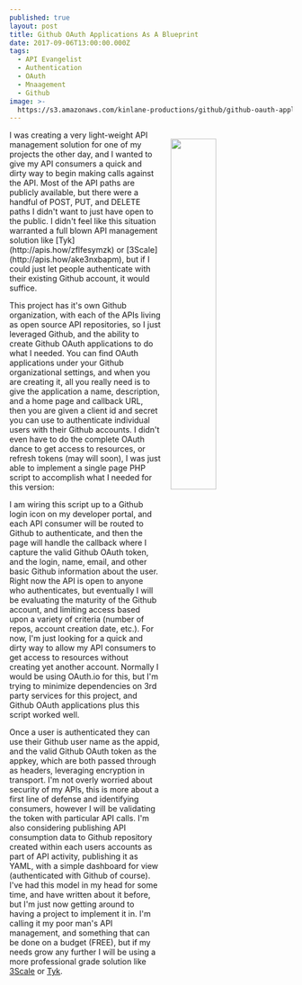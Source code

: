 ```yaml
---
published: true
layout: post
title: Github OAuth Applications As A Blueprint
date: 2017-09-06T13:00:00.000Z
tags:
  - API Evangelist
  - Authentication
  - OAuth
  - Mnaagement
  - Github
image: >-
  https://s3.amazonaws.com/kinlane-productions/github/github-oauth-application.png
---
```

<p><img src="https://s3.amazonaws.com/kinlane-productions/github/github-oauth-application.png" align="right" width="40%" style="padding: 15px;" /></p>I was creating a very light-weight API management solution for one of my projects the other day, and I wanted to give my API consumers a quick and dirty way to begin making calls against the API. Most of the API paths are publicly available, but there were a handful of POST, PUT, and DELETE paths I didn't want to just have open to the public. I didn't feel like this situation warranted a full blown API management solution like [Tyk](http://apis.how/zflfesymzk) or [3Scale](http://apis.how/ake3nxbapm), but if I could just let people authenticate with their existing Github account, it would suffice.

This project has it's own Github organization, with each of the APIs living as open source API repositories, so I just leveraged Github, and the ability to create Github OAuth applications to do what I needed. You can find OAuth applications under your Github organizational settings, and when you are creating it, all you really need is to give the application a name, description, and a home page and callback URL, then you are given a client id and secret you can use to authenticate individual users with their Github accounts. I didn't even have to do the complete OAuth dance to get access to resources, or refresh tokens (may will soon), I was just able to implement a single page PHP script to accomplish what I needed for this version:

<script src="https://gist.github.com/kinlane/25e58174ed8b51a30274a3b371b4ca02.js"></script>

I am wiring this script up to a Github login icon on my developer portal, and each API consumer will be routed to Github to authenticate, and then the page will handle the callback where I capture the valid Github OAuth token, and the login, name, email, and other basic Github information about the user. Right now the API is open to anyone who authenticates, but eventually I will be evaluating the maturity of the Github account, and limiting access based upon a variety of criteria (number of repos, account creation date, etc.). For now, I'm just looking for a quick and dirty way to allow my API consumers to get access to resources without creating yet another account. Normally I would be using OAuth.io for this, but I'm trying to minimize dependencies on 3rd party services for this project, and Github OAuth applications plus this script worked well.

Once a user is authenticated they can use their Github user name as the appid, and the valid Github OAuth token as the appkey, which are both passed through as headers, leveraging encryption in transport. I'm not overly worried about security of my APIs, this is more about a first line of defense and identifying consumers, however I will be validating the token with particular API calls. I'm also considering publishing API consumption data to Github repository created within each users accounts as part of API activity, publishing it as YAML, with a simple dashboard for view (authenticated with Github of course). I've had this model in my head for some time, and have written about it before, but I'm just now getting around to having a project to implement it in. I'm calling it my poor man's API management, and something that can be done on a budget (FREE), but if my needs grow any further I will be using a more professional grade solution like [3Scale](http://apis.how/ake3nxbapm) or [Tyk](http://apis.how/zflfesymzk).
